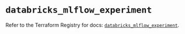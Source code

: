 # `databricks_mlflow_experiment`

Refer to the Terraform Registry for docs: [`databricks_mlflow_experiment`](https://registry.terraform.io/providers/databricks/databricks/1.44.0/docs/resources/mlflow_experiment).
